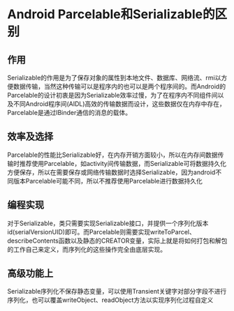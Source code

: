 # Android Parcelable和Serializable的区别

## 作用
Serializable的作用是为了保存对象的属性到本地文件、数据库、网络流、rmi以方便数据传输，当然这种传输可以是程序内的也可以是两个程序间的。而Android的Parcelable的设计初衷是因为Serializable效率过慢，为了在程序内不同组件间以及不同Android程序间(AIDL)高效的传输数据而设计，这些数据仅在内存中存在，Parcelable是通过IBinder通信的消息的载体。


## 效率及选择
Parcelable的性能比Serializable好，在内存开销方面较小，所以在内存间数据传输时推荐使用Parcelable，如activity间传输数据，而Serializable可将数据持久化方便保存，所以在需要保存或网络传输数据时选择Serializable，因为android不同版本Parcelable可能不同，所以不推荐使用Parcelable进行数据持久化

## 编程实现
对于Serializable，类只需要实现Serializable接口，并提供一个序列化版本id(serialVersionUID)即可。而Parcelable则需要实现writeToParcel、describeContents函数以及静态的CREATOR变量，实际上就是将如何打包和解包的工作自己来定义，而序列化的这些操作完全由底层实现。

## 高级功能上

Serializable序列化不保存静态变量，可以使用Transient关键字对部分字段不进行序列化，也可以覆盖writeObject、readObject方法以实现序列化过程自定义
